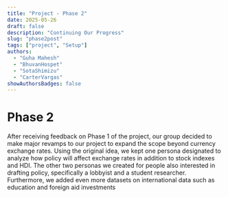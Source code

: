 ```yaml
---
title: "Project - Phase 2"
date: 2025-05-26
draft: false
description: "Continuing Our Progress"
slug: "phase2post"
tags: ["project", "Setup"]
authors:
  - "Guha Mahesh"
  - "BhuvanHospet"
  - "SotaShimizu"
  - "CarterVargas"
showAuthorsBadges: false
---
```


# Phase 2

After receiving feedback on Phase 1 of the project, our group decided to make major revamps to our project to expand the scope beyond currency exchange rates. Using the original idea, we kept one persona designated to analyze how policy will affect exchange rates in addition to stock indexes and HDI. The other two personas we created for people also interested in drafting policy, specifically a lobbyist and a student researcher. Furthermore, we added even more datasets on international data such as education and foreign aid investments


